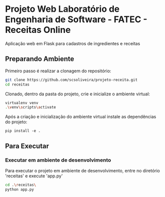 # Projeto Web Laboratório de Engenharia de Software - FATEC - Receitas Online

Aplicação web em Flask para cadastros de ingredientes e receitas

## Preparando Ambiente

Primeiro passo é realizar a clonagem do repositório:

```bash
git clone https://github.com/scsoliveira/projeto-receita.git
cd receitas
```

Clonado, dentro da pasta do projeto, crie e inicialize o ambiente virtual:

```bash
virtualenv venv
.\venv\scripts\activate  
```

Após a criação e inicialização do ambiente virtual instale as dependências do projeto:

```
pip install -e .
```

## Para Executar

### Executar em ambiente de desenvolvimento

Para executar o projeto em ambiente de desenvolvimento, entre no diretório 'receitas' e execute 'app.py'

```bash
cd .\receitas\    
python app.py
```
